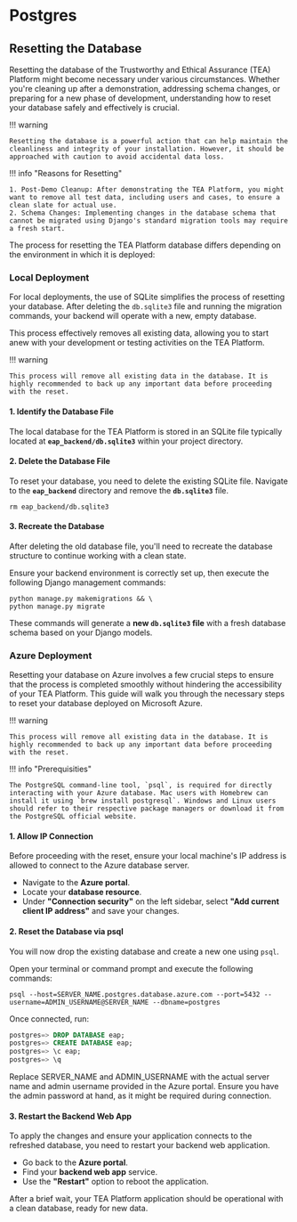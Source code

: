 # Postgres

## Resetting the Database

Resetting the database of the Trustworthy and Ethical Assurance (TEA) Platform might become necessary under various circumstances. Whether you're cleaning up after a demonstration, addressing schema changes, or preparing for a new phase of development, understanding how to reset your database safely and effectively is crucial.

!!! warning

    Resetting the database is a powerful action that can help maintain the cleanliness and integrity of your installation. However, it should be approached with caution to avoid accidental data loss.

!!! info "Reasons for Resetting"

    1. Post-Demo Cleanup: After demonstrating the TEA Platform, you might want to remove all test data, including users and cases, to ensure a clean slate for actual use.
    2. Schema Changes: Implementing changes in the database schema that cannot be migrated using Django's standard migration tools may require a fresh start.

The process for resetting the TEA Platform database differs depending on the environment in which it is deployed:

### Local Deployment

For local deployments, the use of SQLite simplifies the process of resetting your database. After deleting the `db.sqlite3` file and running the migration commands, your backend will operate with a new, empty database.

This process effectively removes all existing data, allowing you to start anew with your development or testing activities on the TEA Platform.

!!! warning

    This process will remove all existing data in the database. It is highly recommended to back up any important data before proceeding with the reset.

#### 1. Identify the Database File

The local database for the TEA Platform is stored in an SQLite file typically located at **`eap_backend/db.sqlite3`** within your project directory.

#### 2. Delete the Database File

To reset your database, you need to delete the existing SQLite file. Navigate to the **`eap_backend`** directory and remove the **`db.sqlite3`** file.

```shell
rm eap_backend/db.sqlite3
```

#### 3. Recreate the Database

After deleting the old database file, you'll need to recreate the database structure to continue working with a clean state.

Ensure your backend environment is correctly set up, then execute the following Django management commands:

```shell
python manage.py makemigrations && \
python manage.py migrate
```
These commands will generate a **new `db.sqlite3` file** with a fresh database schema based on your Django models.

### Azure Deployment

Resetting your database on Azure involves a few crucial steps to ensure that the process is completed smoothly without hindering the accessibility of your TEA Platform. This guide will walk you through the necessary steps to reset your database deployed on Microsoft Azure.

!!! warning

    This process will remove all existing data in the database. It is highly recommended to back up any important data before proceeding with the reset.

!!! info "Prerequisities" 

    The PostgreSQL command-line tool, `psql`, is required for directly interacting with your Azure database. Mac users with Homebrew can install it using `brew install postgresql`. Windows and Linux users should refer to their respective package managers or download it from the PostgreSQL official website.

#### 1. Allow IP Connection

Before proceeding with the reset, ensure your local machine's IP address is allowed to connect to the Azure database server.

- Navigate to the **Azure portal**.
- Locate your **database resource**.
- Under **"Connection security"** on the left sidebar, select **"Add current client IP address"** and save your changes.

#### 2. Reset the Database via psql

You will now drop the existing database and create a new one using `psql`.

Open your terminal or command prompt and execute the following commands:

```shell
psql --host=SERVER_NAME.postgres.database.azure.com --port=5432 --username=ADMIN_USERNAME@SERVER_NAME --dbname=postgres
```

Once connected, run:

```sql
postgres=> DROP DATABASE eap;
postgres=> CREATE DATABASE eap;
postgres=> \c eap;
postgres=> \q
```

Replace SERVER_NAME and ADMIN_USERNAME with the actual server name and admin username provided in the Azure portal. Ensure you have the admin password at hand, as it might be required during connection.

#### 3. Restart the Backend Web App

To apply the changes and ensure your application connects to the refreshed database, you need to restart your backend web application.

- Go back to the **Azure portal**.
- Find your **backend web app** service.
- Use the **"Restart"** option to reboot the application.

After a brief wait, your TEA Platform application should be operational with a clean database, ready for new data.
